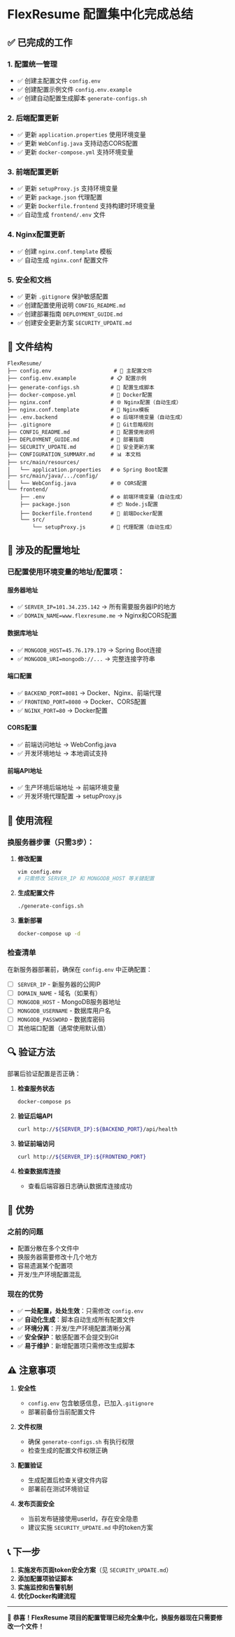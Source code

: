 # FlexResume 配置集中化完成总结

## ✅ 已完成的工作

### 1. 配置统一管理
- ✅ 创建主配置文件 `config.env`
- ✅ 创建配置示例文件 `config.env.example`
- ✅ 创建自动配置生成脚本 `generate-configs.sh`

### 2. 后端配置更新
- ✅ 更新 `application.properties` 使用环境变量
- ✅ 更新 `WebConfig.java` 支持动态CORS配置
- ✅ 更新 `docker-compose.yml` 支持环境变量

### 3. 前端配置更新
- ✅ 更新 `setupProxy.js` 支持环境变量
- ✅ 更新 `package.json` 代理配置
- ✅ 更新 `Dockerfile.frontend` 支持构建时环境变量
- ✅ 自动生成 `frontend/.env` 文件

### 4. Nginx配置更新
- ✅ 创建 `nginx.conf.template` 模板
- ✅ 自动生成 `nginx.conf` 配置文件

### 5. 安全和文档
- ✅ 更新 `.gitignore` 保护敏感配置
- ✅ 创建配置使用说明 `CONFIG_README.md`
- ✅ 创建部署指南 `DEPLOYMENT_GUIDE.md`
- ✅ 创建安全更新方案 `SECURITY_UPDATE.md`

## 📁 文件结构

```
FlexResume/
├── config.env                    # 🔧 主配置文件
├── config.env.example           # 📋 配置示例
├── generate-configs.sh          # 🔄 配置生成脚本
├── docker-compose.yml           # 🐳 Docker配置
├── nginx.conf                   # 🌐 Nginx配置（自动生成）
├── nginx.conf.template          # 📄 Nginx模板
├── .env.backend                 # ⚙️ 后端环境变量（自动生成）
├── .gitignore                   # 🚫 Git忽略规则
├── CONFIG_README.md             # 📖 配置使用说明
├── DEPLOYMENT_GUIDE.md          # 🚀 部署指南
├── SECURITY_UPDATE.md           # 🔐 安全更新方案
├── CONFIGURATION_SUMMARY.md     # 📊 本文档
├── src/main/resources/
│   └── application.properties   # ⚙️ Spring Boot配置
├── src/main/java/.../config/
│   └── WebConfig.java           # 🌐 CORS配置
└── frontend/
    ├── .env                     # ⚙️ 前端环境变量（自动生成）
    ├── package.json             # 📦 Node.js配置
    ├── Dockerfile.frontend      # 🐳 前端Docker配置
    └── src/
        └── setupProxy.js        # 🔄 代理配置（自动生成）
```

## 🎯 涉及的配置地址

### 已配置使用环境变量的地址/配置项：

#### 服务器地址
- ✅ `SERVER_IP=101.34.235.142` → 所有需要服务器IP的地方
- ✅ `DOMAIN_NAME=www.flexresume.me` → Nginx和CORS配置

#### 数据库地址
- ✅ `MONGODB_HOST=45.76.179.179` → Spring Boot连接
- ✅ `MONGODB_URI=mongodb://...` → 完整连接字符串

#### 端口配置
- ✅ `BACKEND_PORT=8081` → Docker、Nginx、前端代理
- ✅ `FRONTEND_PORT=8080` → Docker、CORS配置
- ✅ `NGINX_PORT=80` → Docker配置

#### CORS配置
- ✅ 前端访问地址 → WebConfig.java
- ✅ 开发环境地址 → 本地调试支持

#### 前端API地址
- ✅ 生产环境后端地址 → 前端环境变量
- ✅ 开发环境代理配置 → setupProxy.js

## 🔄 使用流程

### 换服务器步骤（只需3步）：

1. **修改配置**
   ```bash
   vim config.env
   # 只需修改 SERVER_IP 和 MONGODB_HOST 等关键配置
   ```

2. **生成配置文件**
   ```bash
   ./generate-configs.sh
   ```

3. **重新部署**
   ```bash
   docker-compose up -d
   ```

### 检查清单

在新服务器部署前，确保在 `config.env` 中正确配置：

- [ ] `SERVER_IP` - 新服务器的公网IP
- [ ] `DOMAIN_NAME` - 域名（如果有）
- [ ] `MONGODB_HOST` - MongoDB服务器地址
- [ ] `MONGODB_USERNAME` - 数据库用户名
- [ ] `MONGODB_PASSWORD` - 数据库密码
- [ ] 其他端口配置（通常使用默认值）

## 🔍 验证方法

部署后验证配置是否正确：

1. **检查服务状态**
   ```bash
   docker-compose ps
   ```

2. **验证后端API**
   ```bash
   curl http://${SERVER_IP}:${BACKEND_PORT}/api/health
   ```

3. **验证前端访问**
   ```bash
   curl http://${SERVER_IP}:${FRONTEND_PORT}
   ```

4. **检查数据库连接**
   - 查看后端容器日志确认数据库连接成功

## 🎉 优势

### 之前的问题
- 配置分散在多个文件中
- 换服务器需要修改十几个地方
- 容易遗漏某个配置项
- 开发/生产环境配置混乱

### 现在的优势
- ✅ **一处配置，处处生效**：只需修改 `config.env`
- ✅ **自动化生成**：脚本自动生成所有配置文件
- ✅ **环境分离**：开发/生产环境配置清晰分离
- ✅ **安全保护**：敏感配置不会提交到Git
- ✅ **易于维护**：新增配置项只需修改生成脚本

## ⚠️ 注意事项

1. **安全性**
   - `config.env` 包含敏感信息，已加入`.gitignore`
   - 部署前备份当前配置文件

2. **文件权限**
   - 确保 `generate-configs.sh` 有执行权限
   - 检查生成的配置文件权限正确

3. **配置验证**
   - 生成配置后检查关键文件内容
   - 部署前在测试环境验证

4. **发布页面安全**
   - 当前发布链接使用userId，存在安全隐患
   - 建议实施 `SECURITY_UPDATE.md` 中的token方案

## 📞 下一步

1. **实施发布页面token安全方案**（见 `SECURITY_UPDATE.md`）
2. **添加配置项验证脚本**
3. **实施监控和告警机制**
4. **优化Docker构建流程**

---

🎉 **恭喜！FlexResume 项目的配置管理已经完全集中化，换服务器现在只需要修改一个文件！** 
